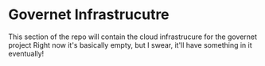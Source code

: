 # Governet Infrastrucutre
This section of the repo will contain the cloud infrastrucure for the governet project
Right now it's basically empty, but I swear, it'll have something in it eventually!